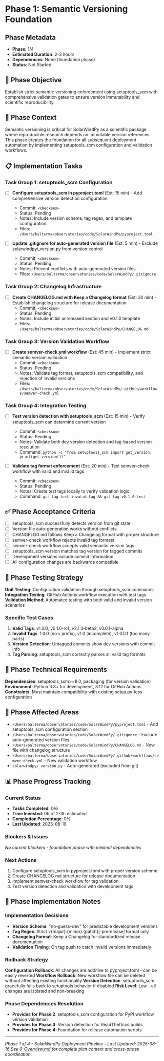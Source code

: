 # Phase 1: Semantic Versioning Foundation

## Phase Metadata
- **Phase**: 1/4
- **Estimated Duration**: 2-3 hours
- **Dependencies**: None (foundation phase)
- **Status**: Not Started

## 🎯 Phase Objective
Establish strict semantic versioning enforcement using setuptools_scm with comprehensive validation gates to ensure version immutability and scientific reproducibility.

## 🧠 Phase Context
Semantic versioning is critical for SolarWindPy as a scientific package where reproducible research depends on immutable version references. This phase creates the foundation for all subsequent deployment automation by implementing setuptools_scm configuration and validation workflows.

## 📋 Implementation Tasks

### Task Group 1: setuptools_scm Configuration
- [ ] **Configure setuptools_scm in pyproject.toml** (Est: 15 min) - Add comprehensive version detection configuration
  - Commit: `<checksum>`
  - Status: Pending
  - Notes: Include version scheme, tag regex, and template configuration
  - Files: `/Users/balterma/observatories/code/SolarWindPy/pyproject.toml`

- [ ] **Update .gitignore for auto-generated version file** (Est: 5 min) - Exclude solarwindpy/_version.py from version control
  - Commit: `<checksum>`
  - Status: Pending
  - Notes: Prevent conflicts with auto-generated version files
  - Files: `/Users/balterma/observatories/code/SolarWindPy/.gitignore`

### Task Group 2: Changelog Infrastructure
- [ ] **Create CHANGELOG.md with Keep a Changelog format** (Est: 20 min) - Establish changelog structure for release documentation
  - Commit: `<checksum>`
  - Status: Pending
  - Notes: Include initial unreleased section and v0.1.0 template
  - Files: `/Users/balterma/observatories/code/SolarWindPy/CHANGELOG.md`

### Task Group 3: Version Validation Workflow
- [ ] **Create semver-check.yml workflow** (Est: 45 min) - Implement strict semantic version validation
  - Commit: `<checksum>`
  - Status: Pending
  - Notes: Validate tag format, setuptools_scm compatibility, and rejection of invalid versions
  - Files: `/Users/balterma/observatories/code/SolarWindPy/.github/workflows/semver-check.yml`

### Task Group 4: Integration Testing
- [ ] **Test version detection with setuptools_scm** (Est: 15 min) - Verify setuptools_scm can determine current version
  - Commit: `<checksum>`
  - Status: Pending
  - Notes: Validate both dev version detection and tag-based version resolution
  - Command: `python -c "from setuptools_scm import get_version; print(get_version())"`

- [ ] **Validate tag format enforcement** (Est: 20 min) - Test semver-check workflow with valid and invalid tags
  - Commit: `<checksum>`
  - Status: Pending
  - Notes: Create test tags locally to verify validation logic
  - Command: `git tag test-invalid-tag && git tag v0.1.0-test`

## ✅ Phase Acceptance Criteria
- [ ] setuptools_scm successfully detects version from git state
- [ ] Version file auto-generation works without conflicts
- [ ] CHANGELOG.md follows Keep a Changelog format with proper structure
- [ ] semver-check workflow rejects invalid tag formats
- [ ] semver-check workflow accepts valid semantic version tags
- [ ] setuptools_scm version matches tag version for tagged commits
- [ ] Development versions include commit information
- [ ] All configuration changes are backwards compatible

## 🧪 Phase Testing Strategy
**Unit Testing**: Configuration validation through setuptools_scm commands
**Integration Testing**: GitHub Actions workflow execution with test tags
**Validation Method**: Automated testing with both valid and invalid version scenarios

### Specific Test Cases
1. **Valid Tags**: v1.0.0, v0.1.0-rc1, v2.1.3-beta2, v0.0.1-alpha
2. **Invalid Tags**: 1.0.0 (no v prefix), v1.0 (incomplete), v1.0.0.1 (too many parts)
3. **Version Detection**: Untagged commits show dev versions with commit info
4. **Tag Parsing**: setuptools_scm correctly parses all valid tag formats

## 🔧 Phase Technical Requirements
**Dependencies**: setuptools_scm>=8.0, packaging (for version validation)
**Environment**: Python 3.8+ for development, 3.12 for GitHub Actions
**Constraints**: Must maintain compatibility with existing setup.py-less configuration

## 📂 Phase Affected Areas
- `/Users/balterma/observatories/code/SolarWindPy/pyproject.toml` - Add setuptools_scm configuration section
- `/Users/balterma/observatories/code/SolarWindPy/.gitignore` - Exclude auto-generated version files
- `/Users/balterma/observatories/code/SolarWindPy/CHANGELOG.md` - New file with changelog structure
- `/Users/balterma/observatories/code/SolarWindPy/.github/workflows/semver-check.yml` - New validation workflow
- `solarwindpy/_version.py` - Auto-generated (excluded from git)

## 📊 Phase Progress Tracking

### Current Status
- **Tasks Completed**: 0/6
- **Time Invested**: 0h of 2-3h estimated
- **Completion Percentage**: 0%
- **Last Updated**: 2025-08-16

### Blockers & Issues
*No current blockers - foundation phase with minimal dependencies*

### Next Actions
1. Configure setuptools_scm in pyproject.toml with proper version scheme
2. Create CHANGELOG.md structure for release documentation
3. Implement semver-check workflow for tag validation
4. Test version detection and validation with development tags

## 💬 Phase Implementation Notes

### Implementation Decisions
- **Version Scheme**: "no-guess-dev" for predictable development versions
- **Tag Regex**: Strict v{major}.{minor}.{patch}[-prerelease] format only
- **Changelog Format**: Keep a Changelog for standardized release documentation
- **Validation Timing**: On tag push to catch invalid versions immediately

### Rollback Strategy
**Configuration Rollback**: All changes are additive to pyproject.toml - can be easily reverted
**Workflow Rollback**: New workflow file can be deleted without affecting existing functionality
**Version Detection**: setuptools_scm gracefully falls back to setuptools behavior if disabled
**Risk Level**: Low - all changes are isolated and non-breaking

### Phase Dependencies Resolution
- **Provides for Phase 2**: setuptools_scm configuration for PyPI workflow version validation
- **Provides for Phase 3**: Version detection for ReadTheDocs builds
- **Provides for Phase 4**: Foundation for release automation scripts

---
*Phase 1 of 4 - SolarWindPy Deployment Pipeline - Last Updated: 2025-08-16*
*See [0-Overview.md](./0-Overview.md) for complete plan context and cross-phase coordination.*